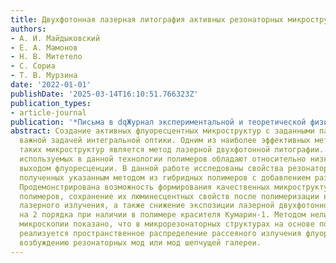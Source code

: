 ```yaml
---
title: Двухфотонная лазерная литография активных резонаторных микроструктур
authors:
- А. И. Майдыковский
- Е. А. Мамонов
- Н. В. Митетело
- С. Сориа
- Т. В. Мурзина
date: '2022-01-01'
publishDate: '2025-03-14T16:10:51.766323Z'
publication_types:
- article-journal
publication: '*Письма в dqЖурнал экспериментальной и теоретической физикиdq*'
abstract: Создание активных флуоресцентных микроструктур с заданными параметрами является
  важной задачей интегральной оптики. Одним из наиболее эффективных методов изготовления
  таких микроструктур является метод лазерной двухфотонной литографии. Однако большинство
  используемых в данной технологии полимеров обладают относительно низким квантовым
  выходом флуоресценции. В данной работе исследованы свойства резонаторных микроструктур,
  полученных указанным методом из гибридных полимеров с добавлением различных красителей.
  Продемонстрирована возможность формирования качественных микроструктур из активированных
  полимеров, сохранение их люминесцентных свойств после полимеризации в поле интенсивного
  лазерного излучения, а также снижение экспозиции лазерной двухфотонной литографии
  на 2 порядка при наличии в полимере красителя Кумарин-1. Методом нелинейной оптической
  микроскопии показано, что в микрорезонаторных структурах на основе полимера с красителем
  реализуется пространственное распределение рассеяного излучения флуоресценции, соответствующее
  возбуждению резонаторных мод или мод шепчущей галереи.
---
```

